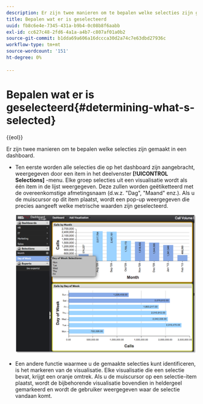 ```yaml
---
description: Er zijn twee manieren om te bepalen welke selecties zijn gemaakt in een dashboard.
title: Bepalen wat er is geselecteerd
uuid: fb8c6e4e-7345-431a-b9b4-0c08b8f6aabb
exl-id: cc627c48-2fd6-4a1a-a4b7-c807af01a0b2
source-git-commit: b1dda69a606a16dccca30d2a74c7e63dbd27936c
workflow-type: tm+mt
source-wordcount: '151'
ht-degree: 0%

---
```


# Bepalen wat er is geselecteerd{#determining-what-s-selected}

{{eol}}

Er zijn twee manieren om te bepalen welke selecties zijn gemaakt in een dashboard.

* Ten eerste worden alle selecties die op het dashboard zijn aangebracht, weergegeven door een item in het deelvenster **[!UICONTROL Selections]** -menu. Elke groep selecties uit een visualisatie wordt als één item in de lijst weergegeven. Deze zullen worden geëtiketteerd met de overeenkomstige afmetingsnaam (d.w.z. &quot;Dag&quot;, &quot;Maand&quot; enz.). Als u de muiscursor op dit item plaatst, wordt een pop-up weergegeven die precies aangeeft welke metrische waarden zijn geselecteerd.

   ![](assets/selection_identify.png)

* Een andere functie waarmee u de gemaakte selecties kunt identificeren, is het markeren van de visualisatie. Elke visualisatie die een selectie bevat, krijgt een oranje omtrek. Als u de muiscursor op een selectie-item plaatst, wordt de bijbehorende visualisatie bovendien in heldergeel gemarkeerd en wordt de gebruiker weergegeven waar de selectie vandaan komt.
